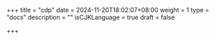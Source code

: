 +++
title = "cdp"
date = 2024-11-20T18:02:07+08:00
weight = 1
type = "docs"
description = ""
isCJKLanguage = true
draft = false

+++

